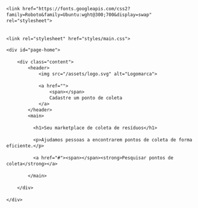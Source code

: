 <!DOCTYPE html>
<html lang="pt_br">
<head>
    <meta charset="UTF-8">
    <meta name="viewport" content="width=device-width, initial-scale=1.0">
    <title>Ecoleta</title>

    <link href="https://fonts.googleapis.com/css2?family=Roboto&family=Ubuntu:wght@300;700&display=swap" rel="stylesheet">


    <link rel="stylesheet" href="styles/main.css">

</head>
<body>

    <div id="page-home">

        <div class="content">
            <header>
                <img src="/assets/logo.svg" alt="Logomarca">
    
                <a href="">
                    <span></span>
                    Cadastre um ponto de coleta
                </a>
            </header>
            <main>      
        
              <h1>Seu marketplace de coleta de resíduos</h1>
        
              <p>Ajudamos pessoas a encontrarem pontos de coleta de forma eficiente.</p>
        
              <a href="#"><span></span><strong>Pesquisar pontos de coleta</strong></a>

            </main> 
        
        </div>

    </div>

    

    


    
</body>
</html>
